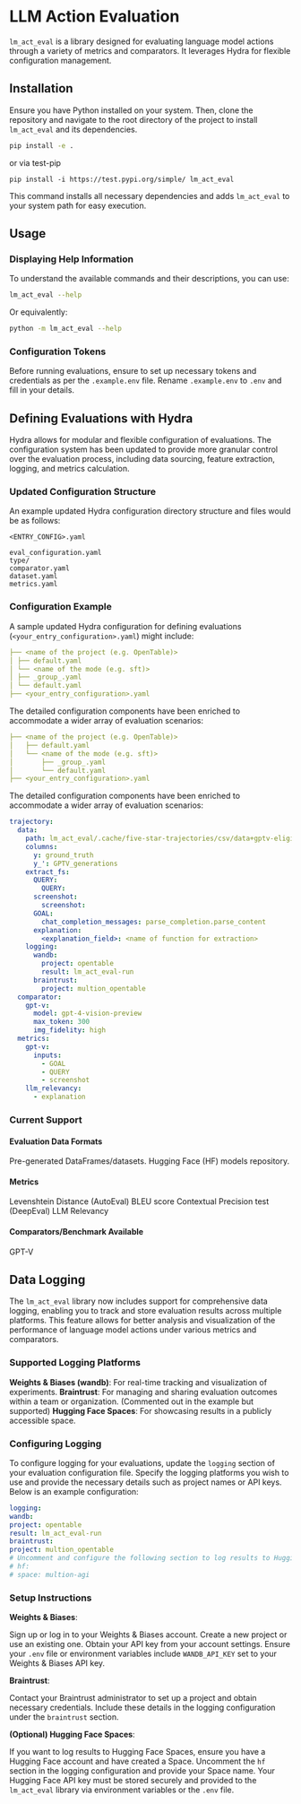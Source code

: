 # LLM Action Evaluation

`lm_act_eval` is a library designed for evaluating language model actions through a variety of metrics and comparators. It leverages Hydra for flexible configuration management.

## Installation

Ensure you have Python installed on your system. Then, clone the repository and navigate to the root directory of the project to install `lm_act_eval` and its dependencies.

```bash
pip install -e .
```
or via test-pip
```
pip install -i https://test.pypi.org/simple/ lm_act_eval
```
This command installs all necessary dependencies and adds `lm_act_eval` to your system path for easy execution.

## Usage

### Displaying Help Information

To understand the available commands and their descriptions, you can use:

```bash
lm_act_eval --help
```

Or equivalently:

```bash
python -m lm_act_eval --help
```

### Configuration Tokens

Before running evaluations, ensure to set up necessary tokens and credentials as per the `.example.env` file. Rename `.example.env` to `.env` and fill in your details.

## Defining Evaluations with Hydra

Hydra allows for modular and flexible configuration of evaluations. The configuration system has been updated to provide more granular control over the evaluation process, including data sourcing, feature extraction, logging, and metrics calculation.

### Updated Configuration Structure

An example updated Hydra configuration directory structure and files would be as follows:

```plaintext
<ENTRY_CONFIG>.yaml

eval_configuration.yaml
type/
comparator.yaml
dataset.yaml
metrics.yaml
```

### Configuration Example

A sample updated Hydra configuration for defining evaluations (`<your_entry_configuration>.yaml`) might include:

```yaml
├── <name of the project (e.g. OpenTable)>
│ ├── default.yaml
│ └── <name of the mode (e.g. sft)>
│ ├── _group_.yaml
│ └── default.yaml
├── <your_entry_configuration>.yaml
```

The detailed configuration components have been enriched to accommodate a wider array of evaluation scenarios:

```yaml
├── <name of the project (e.g. OpenTable)>
│   ├── default.yaml
│   └── <name of the mode (e.g. sft)>
│       ├── _group_.yaml
│       └── default.yaml
├── <your_entry_configuration>.yaml
```

The detailed configuration components have been enriched to accommodate a wider array of evaluation scenarios:

```yaml
trajectory: 
  data: 
    path: lm_act_eval/.cache/five-star-trajectories/csv/data+gptv-eligible.csv
    columns:
      y: ground_truth
      y_': GPTV_generations
    extract_fs:
      QUERY:
        QUERY:
      screenshot:
        screenshot:
      GOAL:
        chat_completion_messages: parse_completion.parse_content
      explanation: 
        <explanation_field>: <name of function for extraction>
    logging:
      wandb:
        project: opentable
        result: lm_act_eval-run
      braintrust:
        project: multion_opentable
  comparator:
    gpt-v:
      model: gpt-4-vision-preview
      max_token: 300
      img_fidelity: high
  metrics:
    gpt-v:
      inputs:
        - GOAL
        - QUERY
        - screenshot
    llm_relevancy:
      - explanation
```

### Current Support

#### Evaluation Data Formats

Pre-generated DataFrames/datasets.
Hugging Face (HF) models repository.
#### Metrics

Levenshtein Distance (AutoEval)
BLEU score
Contextual Precision test (DeepEval)
LLM Relevancy
#### Comparators/Benchmark Available

GPT-V


## Data Logging

The `lm_act_eval` library now includes support for comprehensive data logging, enabling you to track and store evaluation results across multiple platforms. This feature allows for better analysis and visualization of the performance of language model actions under various metrics and comparators.

### Supported Logging Platforms

**Weights & Biases (wandb)**: For real-time tracking and visualization of experiments.
**Braintrust**: For managing and sharing evaluation outcomes within a team or organization.
(Commented out in the example but supported) **Hugging Face Spaces**: For showcasing results in a publicly accessible space.
### Configuring Logging

To configure logging for your evaluations, update the `logging` section of your evaluation configuration file. Specify the logging platforms you wish to use and provide the necessary details such as project names or API keys. Below is an example configuration:

```yaml
logging:
wandb:
project: opentable
result: lm_act_eval-run
braintrust:
project: multion_opentable
# Uncomment and configure the following section to log results to Hugging Face Spaces
# hf:
# space: multion-agi
```

### Setup Instructions

**Weights & Biases**:

Sign up or log in to your Weights & Biases account.
Create a new project or use an existing one.
Obtain your API key from your account settings.
Ensure your `.env` file or environment variables include `WANDB_API_KEY` set to your Weights & Biases API key.

**Braintrust**:

Contact your Braintrust administrator to set up a project and obtain necessary credentials.
Include these details in the logging configuration under the `braintrust` section.

**(Optional) Hugging Face Spaces**:

If you want to log results to Hugging Face Spaces, ensure you have a Hugging Face account and have created a Space.
Uncomment the `hf` section in the logging configuration and provide your Space name.
Your Hugging Face API key must be stored securely and provided to the `lm_act_eval` library via environment variables or the `.env` file.